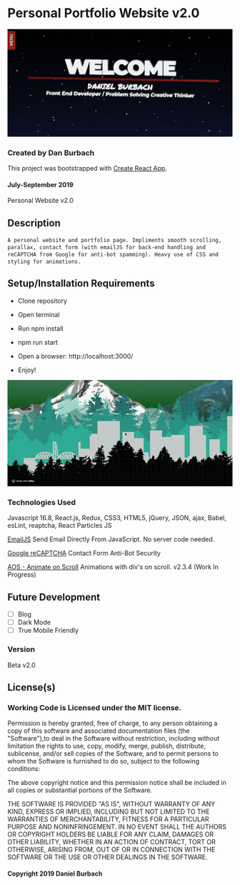 # Personal Portfolio Website v2.0
![Personal Landing Page](https://github.com/DanBurbach/PersonalPortfolio_2.0/blob/master/src/assets/README_Intro_Screenshot.png?raw=true)

### __Created by Dan Burbach__

This project was bootstrapped with [Create React App](https://github.com/facebook/create-react-app).

#### __July-September  2019__

Personal Website v2.0

## __Description__

```
A personal website and portfolio page. Impliments smooth scrolling, parallax, contact form (with emailJS for back-end handling and reCAPTCHA from Google for anti-bot spamming). Heavy use of CSS and styling for animations.
```
## __Setup/Installation Requirements__

  * Clone repository

  * Open terminal

  * Run npm install

  * npm run start

  * Open a browser: http://localhost:3000/

  * Enjoy!

![Parallax Footer](https://github.com/DanBurbach/PersonalPortfolio_2.0/blob/master/src/assets/README_PersonalWeb2.0_Parallax.gif?raw=true)

### __Technologies Used__

  Javascript 16.8, React.js, Redux, CSS3, HTML5, jQuery, JSON, ajax, Babel, esLint, reaptcha, React Particles JS

  [EmailJS](https://www.emailjs.com)
  Send Email Directly From JavaScript. No server code needed.

  [Google reCAPTCHA](https://www.google.com/recaptcha)
  Contact Form Anti-Bot Security

  [AOS - Animate on Scroll](https://github.com/michalsnik/aos)
  Animations with div's on scroll. v2.3.4
  (Work In Progress)

## __Future Development__

  - [ ] Blog
  - [ ] Dark Mode
  - [ ] True Mobile Friendly
 
### __Version__

Beta v2.0

## License(s)
### Working Code is Licensed under the MIT license.

Permission is hereby granted, free of charge, to any person obtaining a copy of this software and associated documentation files (the "Software"),to deal in the Software without restriction, including without limitation the rights to use, copy, modify, merge, publish, distribute, sublicense,
and/or sell copies of the Software, and to permit persons to whom the Software is furnished to do so, subject to the following conditions:

The above copyright notice and this permission notice shall be included in all copies or substantial portions of the Software.

THE SOFTWARE IS PROVIDED "AS IS", WITHOUT WARRANTY OF ANY KIND, EXPRESS OR IMPLIED, INCLUDING BUT NOT LIMITED TO THE WARRANTIES OF MERCHANTABILITY,
FITNESS FOR A PARTICULAR PURPOSE AND NONINFRINGEMENT. IN NO EVENT SHALL THE AUTHORS OR COPYRIGHT HOLDERS BE LIABLE FOR ANY CLAIM, DAMAGES OR OTHER LIABILITY,
WHETHER IN AN ACTION OF CONTRACT, TORT OR OTHERWISE, ARISING FROM, OUT OF OR IN CONNECTION WITH THE SOFTWARE OR THE USE OR OTHER DEALINGS IN THE SOFTWARE.

#### Copyright 2019 Daniel Burbach